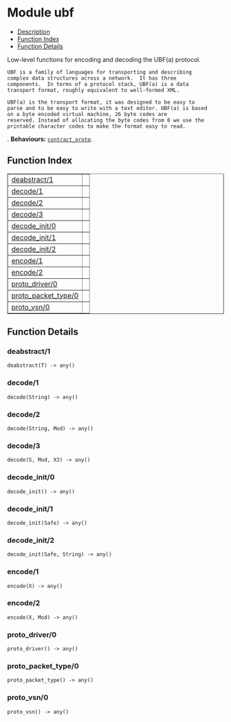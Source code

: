 

# Module ubf #
* [Description](#description)
* [Function Index](#index)
* [Function Details](#functions)


<p>Low-level functions for encoding and decoding the UBF(a)
protocol.</p>


<pre><code>UBF is a family of languages for transporting and describing
complex data structures across a network.  It has three
components.  In terms of a protocol stack, UBF(a) is a data
transport format, roughly equivalent to well-formed XML.</code></pre>



<pre><code>UBF(a) is the transport format, it was designed to be easy to
parse and to be easy to write with a text editor. UBF(a) is based
on a byte encoded virtual machine, 26 byte codes are
reserved. Instead of allocating the byte codes from 0 we use the
printable character codes to make the format easy to read.</code></pre>
.
__Behaviours:__ [`contract_proto`](contract_proto.md).
<a name="index"></a>

## Function Index ##


<table width="100%" border="1" cellspacing="0" cellpadding="2" summary="function index"><tr><td valign="top"><a href="#deabstract-1">deabstract/1</a></td><td></td></tr><tr><td valign="top"><a href="#decode-1">decode/1</a></td><td></td></tr><tr><td valign="top"><a href="#decode-2">decode/2</a></td><td></td></tr><tr><td valign="top"><a href="#decode-3">decode/3</a></td><td></td></tr><tr><td valign="top"><a href="#decode_init-0">decode_init/0</a></td><td></td></tr><tr><td valign="top"><a href="#decode_init-1">decode_init/1</a></td><td></td></tr><tr><td valign="top"><a href="#decode_init-2">decode_init/2</a></td><td></td></tr><tr><td valign="top"><a href="#encode-1">encode/1</a></td><td></td></tr><tr><td valign="top"><a href="#encode-2">encode/2</a></td><td></td></tr><tr><td valign="top"><a href="#proto_driver-0">proto_driver/0</a></td><td></td></tr><tr><td valign="top"><a href="#proto_packet_type-0">proto_packet_type/0</a></td><td></td></tr><tr><td valign="top"><a href="#proto_vsn-0">proto_vsn/0</a></td><td></td></tr></table>


<a name="functions"></a>

## Function Details ##

<a name="deabstract-1"></a>

### deabstract/1 ###

`deabstract(T) -> any()`


<a name="decode-1"></a>

### decode/1 ###

`decode(String) -> any()`


<a name="decode-2"></a>

### decode/2 ###

`decode(String, Mod) -> any()`


<a name="decode-3"></a>

### decode/3 ###

`decode(S, Mod, X3) -> any()`


<a name="decode_init-0"></a>

### decode_init/0 ###

`decode_init() -> any()`


<a name="decode_init-1"></a>

### decode_init/1 ###

`decode_init(Safe) -> any()`


<a name="decode_init-2"></a>

### decode_init/2 ###

`decode_init(Safe, String) -> any()`


<a name="encode-1"></a>

### encode/1 ###

`encode(X) -> any()`


<a name="encode-2"></a>

### encode/2 ###

`encode(X, Mod) -> any()`


<a name="proto_driver-0"></a>

### proto_driver/0 ###

`proto_driver() -> any()`


<a name="proto_packet_type-0"></a>

### proto_packet_type/0 ###

`proto_packet_type() -> any()`


<a name="proto_vsn-0"></a>

### proto_vsn/0 ###

`proto_vsn() -> any()`


